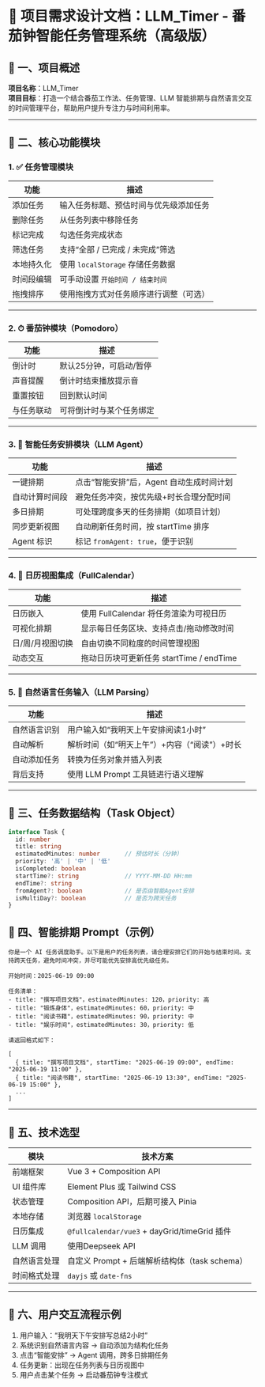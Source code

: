 # 📘 项目需求设计文档：LLM_Timer - 番茄钟智能任务管理系统（高级版）

## 🧠 一、项目概述

**项目名称**：LLM_Timer  
**项目目标**：打造一个结合番茄工作法、任务管理、LLM 智能排期与自然语言交互的时间管理平台，帮助用户提升专注力与时间利用率。

---

## 🎯 二、核心功能模块

### 1. ✅ 任务管理模块

| 功能       | 描述                                   |
| ---------- | -------------------------------------- |
| 添加任务   | 输入任务标题、预估时间与优先级添加任务 |
| 删除任务   | 从任务列表中移除任务                   |
| 标记完成   | 勾选任务完成状态                       |
| 筛选任务   | 支持“全部 / 已完成 / 未完成”筛选       |
| 本地持久化 | 使用 `localStorage` 存储任务数据       |
| 时间段编辑 | 可手动设置 `开始时间 / 结束时间`       |
| 拖拽排序   | 使用拖拽方式对任务顺序进行调整（可选） |

---

### 2. ⏱ 番茄钟模块（Pomodoro）

| 功能       | 描述                     |
| ---------- | ------------------------ |
| 倒计时     | 默认25分钟，可启动/暂停  |
| 声音提醒   | 倒计时结束播放提示音     |
| 重置按钮   | 回到默认时间             |
| 与任务联动 | 可将倒计时与某个任务绑定 |

---

### 3. 🤖 智能任务安排模块（LLM Agent）

| 功能           | 描述                                     |
| -------------- | ---------------------------------------- |
| 一键排期       | 点击“智能安排”后，Agent 自动生成时间计划 |
| 自动计算时间段 | 避免任务冲突，按优先级+时长合理分配时间  |
| 多日排期       | 可处理跨度多天的任务排期（如项目计划）   |
| 同步更新视图   | 自动刷新任务时间，按 startTime 排序      |
| Agent 标识     | 标记 `fromAgent: true`，便于识别         |

---

### 4. 📆 日历视图集成（FullCalendar）

| 功能             | 描述                                     |
| ---------------- | ---------------------------------------- |
| 日历嵌入         | 使用 FullCalendar 将任务渲染为可视日历   |
| 可视化排期       | 显示每日任务区块、支持点击/拖动修改时间  |
| 日/周/月视图切换 | 自由切换不同粒度的时间管理视图           |
| 动态交互         | 拖动日历块可更新任务 startTime / endTime |

---

### 5. 💬 自然语言任务输入（LLM Parsing）

| 功能         | 描述                                         |
| ------------ | -------------------------------------------- |
| 自然语言识别 | 用户输入如“我明天上午安排阅读1小时”          |
| 自动解析     | 解析时间（如“明天上午”）+内容（“阅读”）+时长 |
| 自动添加任务 | 转换为任务对象并插入列表                     |
| 背后支持     | 使用 LLM Prompt 工具链进行语义理解           |

---

## 🧩 三、任务数据结构（Task Object）

```ts
interface Task {
  id: number
  title: string
  estimatedMinutes: number       // 预估时长（分钟）
  priority: '高' | '中' | '低'
  isCompleted: boolean
  startTime?: string             // YYYY-MM-DD HH:mm
  endTime?: string
  fromAgent?: boolean            // 是否由智能Agent安排
  isMultiDay?: boolean           // 是否为跨天任务
}
```

## 🧠 四、智能排期 Prompt（示例）

```
你是一个 AI 任务调度助手。以下是用户的任务列表，请合理安排它们的开始与结束时间。支持跨天任务，避免时间冲突，并尽可能优先安排高优先级任务。

开始时间：2025-06-19 09:00

任务清单：
- title: "撰写项目文档"，estimatedMinutes: 120，priority: 高
- title: "锻炼身体"，estimatedMinutes: 60，priority: 中
- title: "阅读书籍"，estimatedMinutes: 90，priority: 中
- title: "娱乐时间"，estimatedMinutes: 30，priority: 低

请返回格式如下：

[
  { title: "撰写项目文档", startTime: "2025-06-19 09:00", endTime: "2025-06-19 11:00" },
  { title: "阅读书籍", startTime: "2025-06-19 13:30", endTime: "2025-06-19 15:00" },
  ...
]
```

------

## 🔧 五、技术选型

| 模块         | 技术方案                                      |
| ------------ | --------------------------------------------- |
| 前端框架     | Vue 3 + Composition API                       |
| UI 组件库    | Element Plus 或 Tailwind CSS                  |
| 状态管理     | Composition API，后期可接入 Pinia             |
| 本地存储     | 浏览器 `localStorage`                         |
| 日历集成     | `@fullcalendar/vue3` + dayGrid/timeGrid 插件  |
| LLM 调用     | 使用Deepseek API   |
| 自然语言处理 | 自定义 Prompt + 后端解析结构体（task schema） |
| 时间格式处理 | `dayjs` 或 `date-fns`                         |

------

## 🧪 六、用户交互流程示例

1. 用户输入：“我明天下午安排写总结2小时”
2. 系统识别自然语言内容 → 自动添加为结构化任务
3. 点击“智能安排” → Agent 调用，跨多日排期任务
4. 任务更新：出现在任务列表与日历视图中
5. 用户点击某个任务 → 启动番茄钟专注模式
